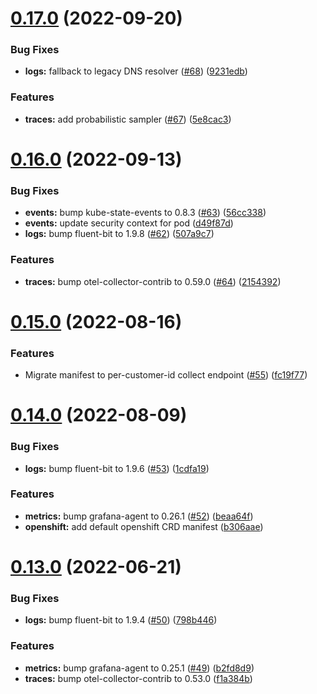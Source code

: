 # [0.17.0](https://github.com/observeinc/manifests/compare/v0.16.0...v0.17.0) (2022-09-20)


### Bug Fixes

* **logs:** fallback to legacy DNS resolver ([#68](https://github.com/observeinc/manifests/issues/68)) ([9231edb](https://github.com/observeinc/manifests/commit/9231edb76c14677740f680dfbd5c78c9c491e0cd))


### Features

* **traces:** add probabilistic sampler ([#67](https://github.com/observeinc/manifests/issues/67)) ([5e8cac3](https://github.com/observeinc/manifests/commit/5e8cac3927db5e68a6f6f0c10ce78b3318e4cf04))



# [0.16.0](https://github.com/observeinc/manifests/compare/v0.15.0...v0.16.0) (2022-09-13)


### Bug Fixes

* **events:** bump kube-state-events to 0.8.3 ([#63](https://github.com/observeinc/manifests/issues/63)) ([56cc338](https://github.com/observeinc/manifests/commit/56cc338328959ddfd0b78a5ca7ce336e2590d3a0))
* **events:** update security context for pod ([d49f87d](https://github.com/observeinc/manifests/commit/d49f87dff3a6e04da8844bbc45700032b8b0a1f3))
* **logs:** bump fluent-bit to 1.9.8 ([#62](https://github.com/observeinc/manifests/issues/62)) ([507a9c7](https://github.com/observeinc/manifests/commit/507a9c75c775ea8a90519c45655154a342e6f564))


### Features

* **traces:** bump otel-collector-contrib to 0.59.0 ([#64](https://github.com/observeinc/manifests/issues/64)) ([2154392](https://github.com/observeinc/manifests/commit/2154392d7c60c728dcae5accc7b1ff33e98ec13f))



# [0.15.0](https://github.com/observeinc/manifests/compare/v0.14.0...v0.15.0) (2022-08-16)


### Features

* Migrate manifest to per-customer-id collect endpoint ([#55](https://github.com/observeinc/manifests/issues/55)) ([fc19f77](https://github.com/observeinc/manifests/commit/fc19f7770d28514bd83209413a2b8e1629127b37))



# [0.14.0](https://github.com/observeinc/manifests/compare/v0.13.0...v0.14.0) (2022-08-09)


### Bug Fixes

* **logs:** bump fluent-bit to 1.9.6 ([#53](https://github.com/observeinc/manifests/issues/53)) ([1cdfa19](https://github.com/observeinc/manifests/commit/1cdfa19ef3271de01f15cc26c4146d21bd4b9bba))


### Features

* **metrics:** bump grafana-agent to 0.26.1 ([#52](https://github.com/observeinc/manifests/issues/52)) ([beaa64f](https://github.com/observeinc/manifests/commit/beaa64f21455746447228307dd4d80a232afe94a))
* **openshift:** add default openshift CRD manifest ([b306aae](https://github.com/observeinc/manifests/commit/b306aae3efedc7f23503fb0660b88775b2574582))



# [0.13.0](https://github.com/observeinc/manifests/compare/v0.12.1...v0.13.0) (2022-06-21)


### Bug Fixes

* **logs:** bump fluent-bit to 1.9.4 ([#50](https://github.com/observeinc/manifests/issues/50)) ([798b446](https://github.com/observeinc/manifests/commit/798b4465addaa5913c95e25a02cf605cd0f59985))


### Features

* **metrics:** bump grafana-agent to 0.25.1 ([#49](https://github.com/observeinc/manifests/issues/49)) ([b2fd8d9](https://github.com/observeinc/manifests/commit/b2fd8d98d237ab2e4f7c702064bdd6c775f5665f))
* **traces:** bump otel-collector-contrib to 0.53.0 ([f1a384b](https://github.com/observeinc/manifests/commit/f1a384b9b9181ac6df3575e0f0a09e518ded3f2c))



